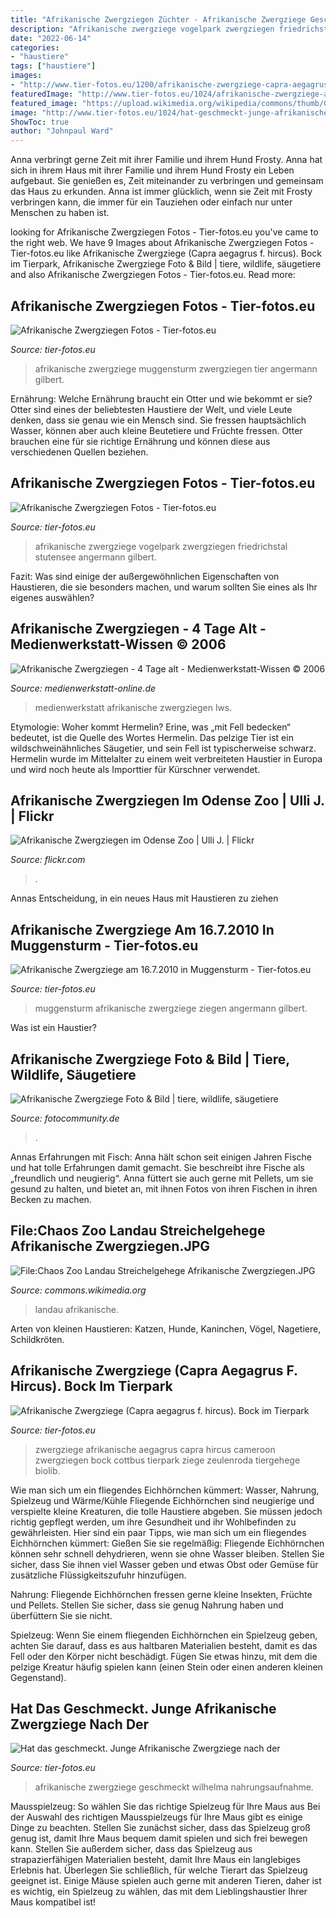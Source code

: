 ```yaml
---
title: "Afrikanische Zwergziegen Züchter - Afrikanische Zwergziege Geschmeckt Wilhelma Nahrungsaufnahme"
description: "Afrikanische zwergziege vogelpark zwergziegen friedrichstal stutensee angermann gilbert"
date: "2022-06-14"
categories:
- "haustiere"
tags: ["haustiere"]
images:
- "http://www.tier-fotos.eu/1200/afrikanische-zwergziege-capra-aegagrus-f-17441.jpg"
featuredImage: "http://www.tier-fotos.eu/1024/afrikanische-zwergziege-am-2642010-vogelpark-9111.jpg"
featured_image: "https://upload.wikimedia.org/wikipedia/commons/thumb/0/0d/Chaos_Zoo_Landau_Streichelgehege_Afrikanische_Zwergziegen.JPG/800px-Chaos_Zoo_Landau_Streichelgehege_Afrikanische_Zwergziegen.JPG"
image: "http://www.tier-fotos.eu/1024/hat-geschmeckt-junge-afrikanische-zwergziege-1391.jpg"
ShowToc: true
author: "Johnpaul Ward"
---
```



Anna verbringt gerne Zeit mit ihrer Familie und ihrem Hund Frosty.
Anna hat sich in ihrem Haus mit ihrer Familie und ihrem Hund Frosty ein Leben aufgebaut. Sie genießen es, Zeit miteinander zu verbringen und gemeinsam das Haus zu erkunden. Anna ist immer glücklich, wenn sie Zeit mit Frosty verbringen kann, die immer für ein Tauziehen oder einfach nur unter Menschen zu haben ist.

	

		
looking for Afrikanische Zwergziegen Fotos - Tier-fotos.eu you've came to the right web. We have 9 Images about Afrikanische Zwergziegen Fotos - Tier-fotos.eu like Afrikanische Zwergziege (Capra aegagrus f. hircus). Bock im Tierpark, Afrikanische Zwergziege Foto &amp; Bild | tiere, wildlife, säugetiere and also Afrikanische Zwergziegen Fotos - Tier-fotos.eu. Read more:
		
    
## Afrikanische Zwergziegen Fotos - Tier-fotos.eu

<img loading=lazy src="http://www.tier-fotos.eu/1200/afrikanische-zwergziege-am-1672010-muggensturm-16773.jpg" onerror="this.onerror=null;this.src='https://tse1.mm.bing.net/th?id=OIP.pPQqH-ZORLvAxDW8gFSZtwHaE8&amp;pid=15.1';" alt="Afrikanische Zwergziegen Fotos - Tier-fotos.eu">

_Source: tier-fotos.eu_

>afrikanische zwergziege muggensturm zwergziegen tier angermann gilbert. 

	

Ernährung: Welche Ernährung braucht ein Otter und wie bekommt er sie?
Otter sind eines der beliebtesten Haustiere der Welt, und viele Leute denken, dass sie genau wie ein Mensch sind. Sie fressen hauptsächlich Wasser, können aber auch kleine Beutetiere und Früchte fressen. Otter brauchen eine für sie richtige Ernährung und können diese aus verschiedenen Quellen beziehen.

    
## Afrikanische Zwergziegen Fotos - Tier-fotos.eu

<img loading=lazy src="http://www.tier-fotos.eu/1024/afrikanische-zwergziege-am-2642010-vogelpark-9111.jpg" onerror="this.onerror=null;this.src='https://tse2.mm.bing.net/th?id=OIP.VR8V_-By9CCIQwmpM-EEAQHaE7&amp;pid=15.1';" alt="Afrikanische Zwergziegen Fotos - Tier-fotos.eu">

_Source: tier-fotos.eu_

>afrikanische zwergziege vogelpark zwergziegen friedrichstal stutensee angermann gilbert. 

	

Fazit: Was sind einige der außergewöhnlichen Eigenschaften von Haustieren, die sie besonders machen, und warum sollten Sie eines als Ihr eigenes auswählen?

    
## Afrikanische Zwergziegen - 4 Tage Alt - Medienwerkstatt-Wissen © 2006

<img loading=lazy src="http://www.medienwerkstatt-online.de/lws_wissen/bilder/13113-4.jpg" onerror="this.onerror=null;this.src='https://tse2.mm.bing.net/th?id=OIP.Ljky4HQqzqwgN5tWIhKVIgHaF0&amp;pid=15.1';" alt="Afrikanische Zwergziegen - 4 Tage alt - Medienwerkstatt-Wissen © 2006">

_Source: medienwerkstatt-online.de_

>medienwerkstatt afrikanische zwergziegen lws. 

	

Etymologie: Woher kommt Hermelin?
Erine, was „mit Fell bedecken“ bedeutet, ist die Quelle des Wortes Hermelin. Das pelzige Tier ist ein wildschweinähnliches Säugetier, und sein Fell ist typischerweise schwarz. Hermelin wurde im Mittelalter zu einem weit verbreiteten Haustier in Europa und wird noch heute als Importtier für Kürschner verwendet.

    
## Afrikanische Zwergziegen Im Odense Zoo | Ulli J. | Flickr

<img loading=lazy src="https://live.staticflickr.com/3753/9083063937_629a67daec_b.jpg" onerror="this.onerror=null;this.src='https://tse4.mm.bing.net/th?id=OIP.UtLp3Bc1j06PVrlagtfZ3QHaE6&amp;pid=15.1';" alt="Afrikanische Zwergziegen im Odense Zoo | Ulli J. | Flickr">

_Source: flickr.com_

>. 

	

Annas Entscheidung, in ein neues Haus mit Haustieren zu ziehen

    
## Afrikanische Zwergziege Am 16.7.2010 In Muggensturm - Tier-fotos.eu

<img loading=lazy src="https://www.tier-fotos.eu/1200/afrikanische-zwergziege-am-1672010-muggensturm-16772.jpg" onerror="this.onerror=null;this.src='https://tse1.mm.bing.net/th?id=OIP.gVHUKIz8JJvIRDHrIksaYwHaE8&amp;pid=15.1';" alt="Afrikanische Zwergziege am 16.7.2010 in Muggensturm - Tier-fotos.eu">

_Source: tier-fotos.eu_

>muggensturm afrikanische zwergziege ziegen angermann gilbert. 

	

Was ist ein Haustier?

    
## Afrikanische Zwergziege Foto &amp; Bild | Tiere, Wildlife, Säugetiere

<img loading=lazy src="https://img.fotocommunity.com/afrikanische-zwergziege-b350f5da-2ab4-440f-8265-92fde2882004.jpg?width=1000" onerror="this.onerror=null;this.src='https://tse2.mm.bing.net/th?id=OIP.U-j-EfkLjkX6hLnjUqOTLAHaE8&amp;pid=15.1';" alt="Afrikanische Zwergziege Foto &amp; Bild | tiere, wildlife, säugetiere">

_Source: fotocommunity.de_

>. 

	

Annas Erfahrungen mit Fisch:
Anna hält schon seit einigen Jahren Fische und hat tolle Erfahrungen damit gemacht. Sie beschreibt ihre Fische als „freundlich und neugierig“. Anna füttert sie auch gerne mit Pellets, um sie gesund zu halten, und bietet an, mit ihnen Fotos von ihren Fischen in ihren Becken zu machen.

    
## File:Chaos Zoo Landau Streichelgehege Afrikanische Zwergziegen.JPG

<img loading=lazy src="https://upload.wikimedia.org/wikipedia/commons/thumb/0/0d/Chaos_Zoo_Landau_Streichelgehege_Afrikanische_Zwergziegen.JPG/800px-Chaos_Zoo_Landau_Streichelgehege_Afrikanische_Zwergziegen.JPG" onerror="this.onerror=null;this.src='https://tse2.mm.bing.net/th?id=OIP.owcC2-W7oaD_6YOeszla6gHaFj&amp;pid=15.1';" alt="File:Chaos Zoo Landau Streichelgehege Afrikanische Zwergziegen.JPG">

_Source: commons.wikimedia.org_

>landau afrikanische. 

	

Arten von kleinen Haustieren: Katzen, Hunde, Kaninchen, Vögel, Nagetiere, Schildkröten.

    
## Afrikanische Zwergziege (Capra Aegagrus F. Hircus). Bock Im Tierpark

<img loading=lazy src="http://www.tier-fotos.eu/1200/afrikanische-zwergziege-capra-aegagrus-f-17441.jpg" onerror="this.onerror=null;this.src='https://tse2.mm.bing.net/th?id=OIP.8oPcd2Og2V5fuxeils301gHaJ3&amp;pid=15.1';" alt="Afrikanische Zwergziege (Capra aegagrus f. hircus). Bock im Tierpark">

_Source: tier-fotos.eu_

>zwergziege afrikanische aegagrus capra hircus cameroon zwergziegen bock cottbus tierpark ziege zeulenroda tiergehege biolib. 

	

Wie man sich um ein fliegendes Eichhörnchen kümmert: Wasser, Nahrung, Spielzeug und Wärme/Kühle
Fliegende Eichhörnchen sind neugierige und verspielte kleine Kreaturen, die tolle Haustiere abgeben. Sie müssen jedoch richtig gepflegt werden, um ihre Gesundheit und ihr Wohlbefinden zu gewährleisten. Hier sind ein paar Tipps, wie man sich um ein fliegendes Eichhörnchen kümmert:
Gießen Sie sie regelmäßig: Fliegende Eichhörnchen können sehr schnell dehydrieren, wenn sie ohne Wasser bleiben. Stellen Sie sicher, dass Sie ihnen viel Wasser geben und etwas Obst oder Gemüse für zusätzliche Flüssigkeitszufuhr hinzufügen.

Nahrung: Fliegende Eichhörnchen fressen gerne kleine Insekten, Früchte und Pellets. Stellen Sie sicher, dass sie genug Nahrung haben und überfüttern Sie sie nicht.

Spielzeug: Wenn Sie einem fliegenden Eichhörnchen ein Spielzeug geben, achten Sie darauf, dass es aus haltbaren Materialien besteht, damit es das Fell oder den Körper nicht beschädigt. Fügen Sie etwas hinzu, mit dem die pelzige Kreatur häufig spielen kann (einen Stein oder einen anderen kleinen Gegenstand).

    
## Hat Das Geschmeckt. Junge Afrikanische Zwergziege Nach Der

<img loading=lazy src="http://www.tier-fotos.eu/1024/hat-geschmeckt-junge-afrikanische-zwergziege-1391.jpg" onerror="this.onerror=null;this.src='https://tse1.mm.bing.net/th?id=OIP.jENI2rXtE5cgxD7QWWIMBQHaE7&amp;pid=15.1';" alt="Hat das geschmeckt. Junge Afrikanische Zwergziege nach der">

_Source: tier-fotos.eu_

>afrikanische zwergziege geschmeckt wilhelma nahrungsaufnahme. 

	

Mausspielzeug: So wählen Sie das richtige Spielzeug für Ihre Maus aus
Bei der Auswahl des richtigen Mausspielzeugs für Ihre Maus gibt es einige Dinge zu beachten. Stellen Sie zunächst sicher, dass das Spielzeug groß genug ist, damit Ihre Maus bequem damit spielen und sich frei bewegen kann. Stellen Sie außerdem sicher, dass das Spielzeug aus strapazierfähigen Materialien besteht, damit Ihre Maus ein langlebiges Erlebnis hat. Überlegen Sie schließlich, für welche Tierart das Spielzeug geeignet ist. Einige Mäuse spielen auch gerne mit anderen Tieren, daher ist es wichtig, ein Spielzeug zu wählen, das mit dem Lieblingshaustier Ihrer Maus kompatibel ist!

